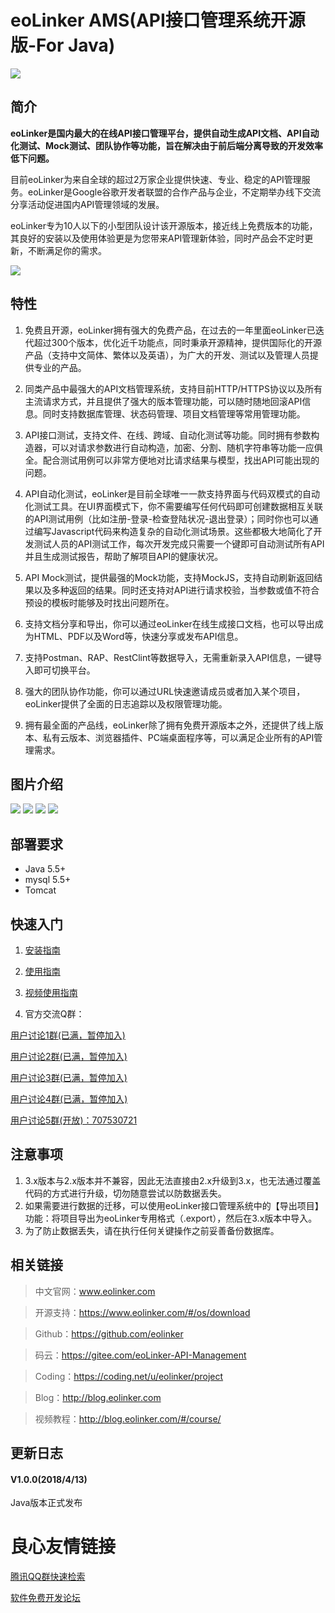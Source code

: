 # eoLinker AMS(API接口管理系统开源版-For Java)

![](http://data.eolinker.com/course/nwXBJxFdc30c033b1e96469d94e1840ec2bc85271b328be)

## 简介

**eoLinker是国内最大的在线API接口管理平台，提供自动生成API文档、API自动化测试、Mock测试、团队协作等功能，旨在解决由于前后端分离导致的开发效率低下问题。**

目前eoLinker为来自全球的超过2万家企业提供快速、专业、稳定的API管理服务。eoLinker是Google谷歌开发者联盟的合作产品与企业，不定期举办线下交流分享活动促进国内API管理领域的发展。

eoLinker专为10人以下的小型团队设计该开源版本，接近线上免费版本的功能，其良好的安装以及使用体验更是为您带来API管理新体验，同时产品会不定时更新，不断满足你的需求。

![](http://data.eolinker.com/course/XvkVdSWf53b2b7c37361531304ea5154e640ac40bd31ebb)

## 特性

1. 免费且开源，eoLinker拥有强大的免费产品，在过去的一年里面eoLinker已迭代超过300个版本，优化近千功能点，同时秉承开源精神，提供国际化的开源产品（支持中文简体、繁体以及英语），为广大的开发、测试以及管理人员提供专业的产品。

2. 同类产品中最强大的API文档管理系统，支持目前HTTP/HTTPS协议以及所有主流请求方式，并且提供了强大的版本管理功能，可以随时随地回滚API信息。同时支持数据库管理、状态码管理、项目文档管理等常用管理功能。

3. API接口测试，支持文件、在线、跨域、自动化测试等功能。同时拥有参数构造器，可以对请求参数进行自动构造，加密、分割、随机字符串等功能一应俱全。配合测试用例可以非常方便地对比请求结果与模型，找出API可能出现的问题。

4. API自动化测试，eoLinker是目前全球唯一一款支持界面与代码双模式的自动化测试工具。在UI界面模式下，你不需要编写任何代码即可创建数据相互关联的API测试用例（比如注册-登录-检查登陆状况-退出登录）；同时你也可以通过编写Javascript代码来构造复杂的自动化测试场景。这些都极大地简化了开发测试人员的API测试工作，每次开发完成只需要一个键即可自动测试所有API并且生成测试报告，帮助了解项目API的健康状况。

5. API Mock测试，提供最强的Mock功能，支持MockJS，支持自动刷新返回结果以及多种返回的结果。同时还支持对API进行请求校验，当参数或值不符合预设的模板时能够及时找出问题所在。

6. 支持文档分享和导出，你可以通过eoLinker在线生成接口文档，也可以导出成为HTML、PDF以及Word等，快速分享或发布API信息。

7. 支持Postman、RAP、RestClint等数据导入，无需重新录入API信息，一键导入即可切换平台。

8. 强大的团队协作功能，你可以通过URL快速邀请成员或者加入某个项目，eoLinker提供了全面的日志追踪以及权限管理功能。

9. 拥有最全面的产品线，eoLinker除了拥有免费开源版本之外，还提供了线上版本、私有云版本、浏览器插件、PC端桌面程序等，可以满足企业所有的API管理需求。

## 图片介绍

![](http://data.eolinker.com/course/UKqa58Lb051cf1085b22bf4d1e24c52022c981dc32166bd)
![](http://data.eolinker.com/course/nNmSD28e4ef5c7339c5449cb4f8c5904be7f025d0d6ae72)
![](http://data.eolinker.com/course/Rgz8DcQ4f21471cb1172573fdb595a1c165148f6bcfdb22)
![](http://data.eolinker.com/course/JPGkitw9d6f38f7fc541d9202850c3dffe82d1e575c2a6c)

## 部署要求

* Java 5.5+
* mysql  5.5+
* Tomcat

## 快速入门

1. [安装指南](http://u.720life.cn/g/15678fbc5bcd7b0b5c17eeec13c13048500232a3ea3bddcd029f7fa53d012052aa707e9911a80584260e11d43ed9146095ebf885005caf3e4434d74e432f739a65904eeda622e27b8e7bb7a14bd265a81df0f25b5d4c8281c56c57282a87b62dd7d976eaac461ad11169315bf5ba198c) 

2. [使用指南](http://u.720life.cn/g/15678fbc5bcd7b0b5c17eeec13c13048250eabc4c94bf80e2d4d8e41ed7b5fb4) 

3. [视频使用指南](http://u.720life.cn/g/01c63a5a9bce4d2cd88a1ac6040bf8b5f1e7992a027ebc1308e173ba890d2e273b2bcada9f2a896fa059a66c63ec264c) 

4. 官方交流Q群：

[用户讨论1群(已满，暂停加入)](http://u.720life.cn/g/55fcd4cfb32e35fc063cde71dfc8708f8d09d27470e95bb5464fe5a2b87c1c9a5c5cfbd5288c3ff32a43b0db24010ba5) 

[用户讨论2群(已满，暂停加入)](http://u.720life.cn/g/55fcd4cfb32e35fc063cde71dfc8708f2e07718d4da2281f96f1495e4491f63a1d4eb2f4cb51255e5dddf9a97c4505ce) 

[用户讨论3群(已满，暂停加入)](http://u.720life.cn/g/55fcd4cfb32e35fc063cde71dfc8708f31b330bc616101f0783f619257c4fa6fecaa4f84855d266f598600306368ac1b) 

[用户讨论4群(已满，暂停加入)](http://u.720life.cn/g/55fcd4cfb32e35fc063cde71dfc8708f6d259f2ccd2bf69feb4f326449b23cbb2d5f1c03abf9afef222aac5970d8845d) 

[用户讨论5群(开放)：707530721](http://u.720life.cn/g/55fcd4cfb32e35fc063cde71dfc8708fd4d137e3ec0a888685837795d799fa286b0ae40a6d7282495a8fa1a412d4dd24) 

## 注意事项

1. 3.x版本与2.x版本并不兼容，因此无法直接由2.x升级到3.x，也无法通过覆盖代码的方式进行升级，切勿随意尝试以防数据丢失。
2. 如果需要进行数据的迁移，可以使用eoLinker接口管理系统中的【导出项目】功能：将项目导出为eoLinker专用格式（.export），然后在3.x版本中导入。
3. 为了防止数据丢失，请在执行任何关键操作之前妥善备份数据库。

## 相关链接

> 中文官网：www.eolinker.com

> 开源支持：https://www.eolinker.com/#/os/download

> Github：https://github.com/eolinker

> 码云：https://gitee.com/eoLinker-API-Management

> Coding：https://coding.net/u/eolinker/project

> Blog：http://blog.eolinker.com

> 视频教程：http://blog.eolinker.com/#/course/

## 更新日志


#### V1.0.0(2018/4/13)
Java版本正式发布



 # 良心友情链接

[腾讯QQ群快速检索](http://u.720life.cn/s/8cf73f7c)

[软件免费开发论坛](http://u.720life.cn/s/bbb01dc0)